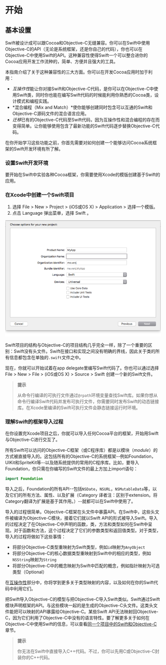 开始
====

基本设置
-------

Swift被设计成可以跟Cocoa和Objective-C无缝兼容。你可以在Swift中使用Objective-C的API（无论是系统框架，还是你自己的代码），你也可以在Objective-C中使用Swift的API。这种兼容性使得Swift一个可以整合进你的Cocoa应用开发工作流种的，简单、方便并且强大的工具。

本指南介绍了关于这种兼容性的三大方面。你可以在开发Cocoa应用时加于利用：

- *互操作性*能让你对接Swift和Objective-C代码，是你可以在Objective-C中使用Swift类，同时你也能在编写Swift代码的时候能利用你熟悉的Cocoa类，设计模式和编程实践。
- *混合编程（Mix and Match）*使你能够创建同时包含可以互通的Swift和Objective-C源码文件的混合语言应用。
- *迁移*已有的Objective-C代码至Swift代码，因为互操作性和混合编程的存在而变得简单。让你能够使用包含了最新功能的Swift代码逐步替换Objective-C代码。

在你开始学习这些功能之前，你首先需要对如何创建一个能够访问Cocoa系统框架的Swift开发环境有所了解。

### 设置Swift开发环境

要开始在Swift中实验各种Cocoa框架，你需要使用Xcode的模版创建基于Swift的应用。

### 在Xcode中创建一个Swift项目

1. 选择 File > New > Project > (iOS或OS X) > Application > 选择一个模版。
2. 点击 Language 弹出菜单，选择 Swift 。

![图1.1 项目模版](./pics/pic_1.1.png)

Swift项目的结构与Objective-C的项目结构几乎完全一样，除了一个重要的区别：Swift没有头文件。Swift在接口和实现之间没有明确的界线，因此关于类的所有信息都包含在单独的`.swift`文件之中。

现在，你就可以开始试着在app delegate里编写Swift代码了。你也可以通过选择 File > New > File > (iOS或OS X) > Source > Swift 创建一个新的Swift文件。

> **提示**
>
> 从命令行编译的可执行文件通过`@rpath`环境变量查找Swift库。如果你想从命令行编译Swift代码并发布可执行文件，你需要同时发布Swift的动态链接库。在Xcode里编译的Swift可执行文件会静态链接运行时环境。

### 理解Swift的框架导入过程

在你设置完Xcode项目之后，你就可以导入任何Cocoa平台的框架，开始用Swift与Objective-C进行交互了。

所有Swift可以访问的Objective-C框架（或C程序库）都是以模块（*module*）的方式被直接导入的。这包括所有的Objective-C的系统框架--例如Foundation，UIKit和SpriteKit等--以及随系统提供的常用的C程序库。比如，要导入Foundation，你只需在你编写的Swift文件的最上方加上import语句：

``` swift
import Foundation
```

导入之后，Foundation的所有API--包括`NSDate`，`NSURL`，`NSMutableData`等，以及它们的所有方法、属性、以及扩展（Category 译者注：区别于extension。将Category翻译为扩展是基于其作用。）--就都可以在Swift中使用了。

导入的过程很简单。Objective-C框架在头文件中暴露API。在Swift中，这些头文件被编译为Objective-C模块，接着它们就以Swift API的形式被导入Swift。导入的过程决定了在Objective-C中声明的函数，类，方法和类型如何在Swift中呈现。对于函数和方法，这个过程决定了它们的参数类型和返回值类型。对于类型，导入的过程将做如下这些事情：

- 将部分Objective-C类型重映射为Swift类型，例如`id`映射为`AnyObject`
- 将部分Objective-C的核心数据类型重映射到Swift中的相应的类型，例如`NSString`映射为`String`
- 将部分Objective-C中的概念映射为Swift中匹配的概念，例如指针映射为可选类型（Optional）

在[互操作性](./2_互操作性.html)部分中，你将学到更多关于类型映射的内容，以及如何在你的Swift代码中利用它们。

把Swift导入Objective-C的模型与把Objective-C导入Swift类似。Swift通过Swift模块声明框架的API。与这些模块一起的是生成的Objective-C头文件。这类头文件能把可以映射的API暴露给Objective-C。某些Swift API无法映射回Objective-C，因为它们利用了Objective-C中没有的语言特性。要了解更多关于如何在Objective-C中使用Swift的信息，可以查看[同一个项目中的Swift和Objective-C](./3_混合编程.html#同一个项目中的Swift和Objective-C)章节。

> **提示**
>
> 你无法在Swift中直接导入C++代码。不过，你可以先用C或Objective-C封装你的C++代码。
